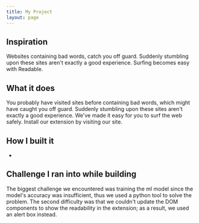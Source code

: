 ```yaml
---
title: My Project
layout: page
---
```


## Inspiration

Websites containing bad words, catch you off guard. Suddenly stumbling upon these sites aren't exactly a good experience. Surfing becomes easy with Readable.

## What it does

You probably have visited sites before containing bad words, which might have caught you off guard. Suddenly stumbling upon these sites aren't exactly a good experience. We've made it easy for you to surf the web safely. Install our extension by visiting our site.

## How I built it

-

## Challenge I ran into while building

The biggest challenge we encountered was training the ml model since the model's accuracy was insufficient, thus we used a python tool to solve the problem. The second difficulty was that we couldn't update the DOM components to show the readability in the extension; as a result, we used an alert box instead.
